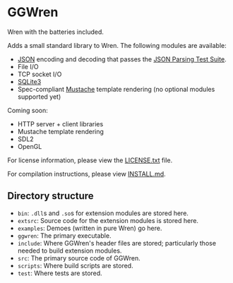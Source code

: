 # GGWren

Wren with the batteries included.

Adds a small standard library to Wren. The following modules are available:

 -  [JSON](https://json.org) encoding and decoding that passes the 
    [JSON Parsing Test Suite](https://github.com/nst/JSONTestSuite).
 -  File I/O
 -  TCP socket I/O
 -  [SQLite3](https://sqlite.org/)
 -  Spec-compliant [Mustache](https://mustache.github.io) template rendering (no
    optional modules supported yet)

Coming soon:

 -  HTTP server + client libraries
 -  Mustache template rendering
 -  SDL2
 -  OpenGL

For license information, please view the [LICENSE.txt](./LICENSE.txt) file.

For compilation instructions, please view [INSTALL.md](./INSTALL.md).

## Directory structure

 - `bin`: `.dll`s and `.so`s for extension modules are stored here.
 - `extsrc`: Source code for the extension modules is stored here.
 - `examples`: Demoes (written in pure Wren) go here.
 - `ggwren`: The primary executable.
 - `include`: Where GGWren's header files are stored; particularly those needed to
              build extension modules.
 - `src`: The primary source code of GGWren.
 - `scripts`: Where build scripts are stored.
 - `test`: Where tests are stored.

